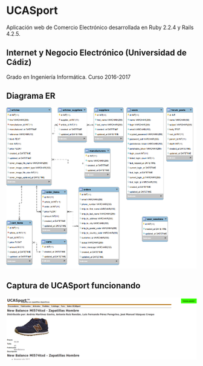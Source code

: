 # UCASport
Aplicación web de Comercio Electrónico desarrollada en Ruby 2.2.4 y Rails 4.2.5.

## Internet y Negocio Electrónico (Universidad de Cádiz)
Grado en Ingenierı́a Informática. Curso 2016-2017

## Diagrama ER

![Diagrama ER](https://github.com/toninoes/UCASport/blob/master/app/assets/images/a.png)

## Captura de UCASport funcionando

![Diagrama ER](https://github.com/toninoes/UCASport/blob/master/app/assets/images/b.png)

